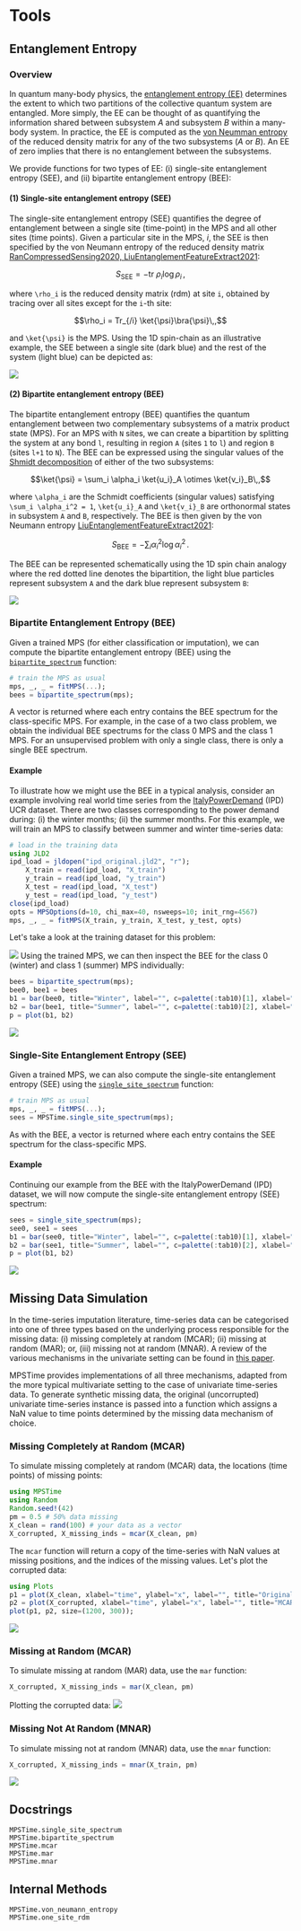 # Tools

## Entanglement Entropy
### Overview
In quantum many-body physics, the [entanglement entropy (EE)](https://en.wikipedia.org/wiki/Entropy_of_entanglement) determines the extent to which two partitions of the collective quantum system are entangled.
More simply, the EE can be thought of as quantifying the information shared between subsystem $A$ and subsystem $B$ within a many-body system.
In practice, the EE is computed as the [von Neumman entropy](https://en.wikipedia.org/wiki/Von_Neumann_entropy) of the reduced density matrix for any of the two subsystems ($A$ or $B$). 
An EE of zero implies that there is no entanglement between the subsystems.

We provide functions for two types of EE: (i) single-site entanglement entropy (SEE), and (ii) bipartite entanglement entropy (BEE):
#### (1) Single-site entanglement entropy (SEE)
The single-site entanglement entropy (SEE) quantifies the degree of entanglement between a single site (time-point) in the MPS and all other sites (time points).
Given a particular site in the MPS, $i$, the SEE is then specified by the von Neumann entropy of the reduced density matrix [RanCompressedSensing2020, LiuEntanglementFeatureExtract2021](@cite):
```math
S_\textrm{SEE} = -\mathrm{tr}\ \rho_i \log \rho_i\,,
```
where ``\rho_i`` is the reduced density matrix (rdm) at site ``i``, obtained by tracing over all sites except for the ``i``-th site:
```math
\rho_i = Tr_{/i} \ket{\psi}\bra{\psi}\,,
```
and ``\ket{\psi}`` is the MPS.
Using the 1D spin-chain as an illustrative example, the SEE between a single site (dark blue) and the rest of the system (light blue) can be depicted as:

![](./figures/tools/see.svg)

#### (2) Bipartite entanglement entropy (BEE)
The bipartite entanglement entropy (BEE) quantifies the quantum entanglement between two complementary subsystems of a matrix product state (MPS). 
For an MPS with ``N`` sites, we can create a bipartition by splitting the system at any bond ``l``, resulting in region ``A`` (sites ``1`` to ``l``) and region ``B`` (sites ``l+1`` to ``N``).
The BEE can be expressed using the singular values of the [Shmidt decomposition](https://en.wikipedia.org/wiki/Schmidt_decomposition) of either of the two subsystems:
```math
\ket{\psi} = \sum_i \alpha_i \ket{u_i}_A
\otimes \ket{v_i}_B\,,
```
where ``\alpha_i`` are the Schmidt coefficients (singular values) satisfying ``\sum_i \alpha_i^2 = 1``, ``\ket{u_i}_A`` and ``\ket{v_i}_B`` are orthonormal states in subsystem ``A`` and ``B``, respectively.
The BEE is then given by the von Neumann entropy [LiuEntanglementFeatureExtract2021](@cite):
```math
S_\textrm{BEE} = -\sum_i \alpha_i^2 \log \alpha_i^2\,.
```
The BEE can be represented schematically using the 1D spin chain analogy where the red dotted line denotes the bipartition, the light blue particles represent subsystem ``A`` and the dark blue represent subsystem ``B``:

![](./figures/tools/bee.svg)


### Bipartite Entanglement Entropy (BEE)
Given a trained MPS (for either classification or imputation), we can compute the bipartite entanglement entropy (BEE) using
the [`bipartite_spectrum`](@ref) function:
```Julia
# train the MPS as usual
mps, _, _ = fitMPS(...);
bees = bipartite_spectrum(mps);
``` 
A vector is returned where each entry contains the BEE spectrum for the class-specific MPS. 
For example, in the case of a two class problem, we obtain the individual BEE spectrums for the class 0 MPS and the class 1 MPS. 
For an unsupervised problem with only a single class, there is only a single BEE spectrum. 
#### Example
To illustrate how we might use the BEE in a typical analysis, consider an example involving real world time series from the [ItalyPowerDemand](https://www.timeseriesclassification.com/description.php?Dataset=ItalyPowerDemand) (IPD) UCR dataset. 
There are two classes corresponding to the power demand during: (i) the winter months; (ii) the summer months. 
For this example, we will train an MPS to classify between summer and winter time-series data:
```Julia
# load in the training data
using JLD2
ipd_load = jldopen("ipd_original.jld2", "r");
    X_train = read(ipd_load, "X_train")
    y_train = read(ipd_load, "y_train")
    X_test = read(ipd_load, "X_test")
    y_test = read(ipd_load, "y_test")
close(ipd_load)
opts = MPSOptions(d=10, chi_max=40, nsweeps=10; init_rng=4567)
mps, _, _ = fitMPS(X_train, y_train, X_test, y_test, opts)
```
Let's take a look at the training dataset for this problem:

![](./figures/tools/ipd_dataset.svg)
Using the trained MPS, we can then inspect the BEE for the class 0 (winter) and class 1 (summer) MPS individually:
```Julia
bees = bipartite_spectrum(mps);
bee0, bee1 = bees
b1 = bar(bee0, title="Winter", label="", c=palette(:tab10)[1], xlabel="site", ylabel="entanglement entropy");
b2 = bar(bee1, title="Summer", label="", c=palette(:tab10)[2], xlabel="site", ylabel="entanglement entropy");
p = plot(b1, b2)
```
![](./figures/tools/ipd_bee.svg)

### Single-Site Entanglement Entropy (SEE)
Given a trained MPS, we can also compute the single-site entanglement entropy (SEE) using the [`single_site_spectrum`](@ref) function:
```Julia
# train MPS as usual
mps, _, _ = fitMPS(...);
sees = MPSTime.single_site_spectrum(mps);
```
As with the BEE, a vector is returned where each entry contains the SEE spectrum for the class-specific MPS. 
#### Example
Continuing our example from the BEE with the ItalyPowerDemand (IPD) dataset, we will now compute the single-site entanglement entropy (SEE) spectrum:
```Julia
sees = single_site_spectrum(mps);
see0, see1 = sees
b1 = bar(see0, title="Winter", label="", c=palette(:tab10)[1], xlabel="site", ylabel="SEE");
b2 = bar(see1, title="Summer", label="", c=palette(:tab10)[2], xlabel="site", ylabel="SEE");
p = plot(b1, b2)
```
![](./figures/tools/ipd_see.svg)

## Missing Data Simulation
In the time-series imputation literature, time-series data can be categorised into one of three types based on the underlying process responsible for the missing data: (i) missing completely at random (MCAR); (ii) missing at random (MAR); or, (iii) missing not at random (MNAR).
A review of the various mechanisms in the univariate setting can be found in [this paper](https://ieeexplore.ieee.org/stamp/stamp.jsp?tp=&arnumber=8605316).

MPSTime provides implementations of all three mechanisms, adapted from the more typical multivariate setting to the case of univariate time-series data.
To generate synthetic missing data, the original (uncorrupted) univariate time-series instance is passed into a function which assigns a NaN value to time points determined by the missing data mechanism of choice. 


### Missing Completely at Random (MCAR)
To simulate missing completely at random (MCAR) data, the locations (time points) of missing points:
```Julia 
using MPSTime
using Random
Random.seed!(42)
pm = 0.5 # 50% data missing
X_clean = rand(100) # your data as a vector
X_corrupted, X_missing_inds = mcar(X_clean, pm)
```
The `mcar` function will return a copy of the time-series with NaN values at missing positions, and the indices of the missing values.
Let's plot the corrupted data:
```Julia
using Plots
p1 = plot(X_clean, xlabel="time", ylabel="x", label="", title="Original data");
p2 = plot(X_corrupted, xlabel="time", ylabel="x", label="", title="MCAR $(pm*100)% missing data");
plot(p1, p2, size=(1200, 300));
```
![](./figures/tools/mcar_example.svg)

### Missing at Random (MCAR)
To simulate missing at random (MAR) data, use the ``mar`` function:
```Julia
X_corrupted, X_missing_inds = mar(X_clean, pm)
```
Plotting the corrupted data:
![](./figures/tools/mar_example.svg)


### Missing Not At Random (MNAR)
To simulate missing not at random (MNAR) data, use the ``mnar`` function:
```Julia
X_corrupted, X_missing_inds = mnar(X_train, pm)
```
![](./figures/tools/mnar_example.svg)


## Docstrings
```@docs
MPSTime.single_site_spectrum
MPSTime.bipartite_spectrum
MPSTime.mcar
MPSTime.mar
MPSTime.mnar
```

## Internal Methods
```@docs
MPSTime.von_neumann_entropy
MPSTime.one_site_rdm
```
